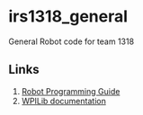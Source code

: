 # irs1318_general

General Robot code for team 1318

## Links
1. [Robot Programming Guide](/Robot%20Programming%20Guide.md)
2. [WPILib documentation](https://docs.wpilib.org)
